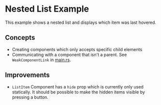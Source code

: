 # Nested List Example

This example shows a nested list and displays which item was last hovered.

## Concepts

- Creating components which only accepts specific child elements
- Communicating with a component that isn't a parent. See `WeakComponentLink` in [main.rs](src/main.rs).

## Improvements

- `ListItem` Component has a `hide` prop which is currently only used statically.
  It should be possible to make the hidden items visible by pressing a button.

